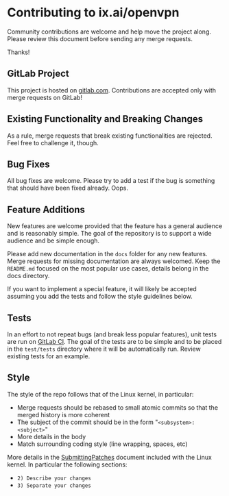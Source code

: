 # Contributing to ix.ai/openvpn

Community contributions are welcome and help move the project along.  Please review this document before sending any merge requests.

Thanks!

## GitLab Project

This project is hosted on [gitlab.com](https://gitlab.com/ix.ai/openvpn). Contributions are accepted only with merge requests on GitLab!

## Existing Functionality and Breaking Changes

As a rule, merge requests that break existing functionalities are rejected. Feel free to challenge it, though.

## Bug Fixes

All bug fixes are welcome. Please try to add a test if the bug is something that should have been fixed already. Oops.

## Feature Additions

New features are welcome provided that the feature has a general audience and is reasonably simple.  The goal of the repository is to support a wide audience and be simple enough.

Please add new documentation in the `docs` folder for any new features.  Merge requests for missing documentation are always welcomed. Keep the `README.md` focused on the most popular use cases, details belong in the docs directory.

If you want to implement a special feature, it will likely be accepted assuming you add the tests and follow the style guidelines below.

## Tests

In an effort to not repeat bugs (and break less popular features), unit tests are run on [GitLab CI](https://gitlab.com/ix.ai/openvpn/pipelines).  The goal of the tests are to be simple and to be placed in the `test/tests` directory where it will be automatically run.  Review existing tests for an example.

## Style

The style of the repo follows that of the Linux kernel, in particular:

* Merge requests should be rebased to small atomic commits so that the merged history is more coherent
* The subject of the commit should be in the form "`<subsystem>: <subject>`"
* More details in the body
* Match surrounding coding style (line wrapping, spaces, etc)

More details in the [SubmittingPatches](https://www.kernel.org/doc/html/latest/process/submitting-patches.html) document included with the Linux kernel.  In particular the following sections:

* `2) Describe your changes`
* `3) Separate your changes`
